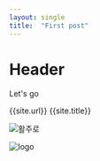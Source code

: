```yaml
---
layout: single
title:  "First post"
---
```


# Header
Let's go

{{site.url}}
{{site.title}}

![활주로]({{site.url}}\images\2024-02-08-first\활주로.webp)

![logo]({{site.url}}\images\2024-02-08-first\logo.png)
